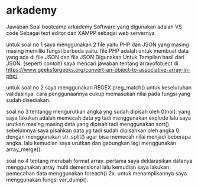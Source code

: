 # arkademy
Jawaban Soal bootcamp arkademy
Software yang digunakan adalah VS code Sebagai text editor dan XAMPP sebagai web servernya


untuk soal no 1 saya menggunakan 2 file yaitu PHP dan JSON yang masing masing memiliki fungsi berbeda yaitu. file PHP adalah untuk membuat data yang ada di file JSON dan file JSON Digunakan Untuk Tampilan hasil dari JSON. (seperti contoh)
saya mencari jawaban tentang arrayofobject di https://www.geeksforgeeks.org/convert-an-object-to-associative-array-in-php/

untuk soal no 2 saya menggunakan REGEX preg_match() untuk keseluruhan validasinya. cara penggunaannya cukup memasukan nilai pada fungsi yang sudah disediakan. 

soal no 3 tentangg mengurutkan angka yng sudah dipisah oleh 0(nol). yang saya lakukan adalah memecah data yg tadi menggunakan explode lalu saya urutkan masing masing data yang dipisah tadi menggunakan sort(). sebelumnya saya pisahkan data yg tadi sudah dipisahkan oleh angka 0 dengan menggunakan str_split() agar bisa memecah nilai menjadi beberapa angka. lalu kemudian saya urutkan dan gabungkan lagi menggunakan array_merge(). 

soal no 4 tentang merubah format array. pertama saya deklarasikan datanya menggunakan array multi demensional lalu kemudian saya lakukan pemecahan data menggunakan foreach() 2x. untuk menampilkannya saya menggunakan fungsi var_dump().

